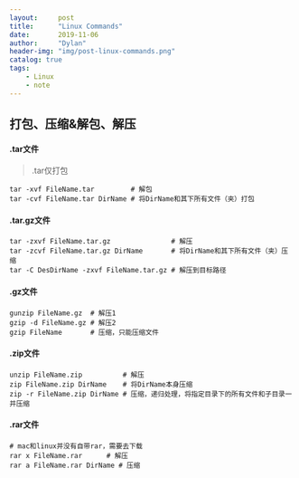 ```yaml
---
layout:     post
title:      "Linux Commands"
date:       2019-11-06
author:     "Dylan"
header-img: "img/post-linux-commands.png"
catalog: true
tags:
    - Linux
    - note
---
```



## 打包、压缩&解包、解压

#### .tar文件

> .tar仅打包

```
tar -xvf FileName.tar         # 解包
tar -cvf FileName.tar DirName # 将DirName和其下所有文件（夹）打包
```

#### .tar.gz文件

```
tar -zxvf FileName.tar.gz               # 解压
tar -zcvf FileName.tar.gz DirName       # 将DirName和其下所有文件（夹）压缩
tar -C DesDirName -zxvf FileName.tar.gz # 解压到目标路径
```

#### .gz文件

```
gunzip FileName.gz  # 解压1
gzip -d FileName.gz # 解压2
gzip FileName       # 压缩，只能压缩文件
```

#### .zip文件

```
unzip FileName.zip          # 解压
zip FileName.zip DirName    # 将DirName本身压缩
zip -r FileName.zip DirName # 压缩，递归处理，将指定目录下的所有文件和子目录一并压缩
```

#### .rar文件

```
# mac和linux并没有自带rar，需要去下载
rar x FileName.rar      # 解压
rar a FileName.rar DirName # 压缩
```




